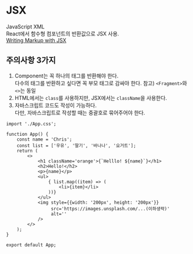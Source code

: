 # JSX
JavaScript XML<br>
React에서 함수형 컴포넌트의 반환값으로 JSX 사용.<br>
<a href="https://react.dev/learn/writing-markup-with-jsx">Writing Markup with JSX</a>

## 주의사항 3가지
1. Component는 꼭 하나의 태그를 반환해야 한다.<br>
   다수의 태그를 반환하고 싶다면 꼭 부모 태그로 감싸야 한다.
   참고) `<Fragment>`와 `<>`는 동일<br>
2. HTML에서는 `class`를 사용하지만, JSX에서는 `className`을 사용한다.
3. 자바스크립트 코드도 작성이 가능하다.<br>
   다만, 자바스크립트로 작성할 때는 중괄호로 묶어주어야 한다.

```
import './App.css';

function App() {
    const name = 'Chris';
    const list = ['우유', '딸기', '바나나', '요거트'];
    return (
        <>
            <h1 className='orange'>{`Helllo! ${name}`}</h1>
            <h2>Hello!</h2>
            <p>{name}</p>
            <ul>
                { list.map((item) => (
                    <li>{item}</li>
                ))}
            </ul>
            <img style={{width: '200px', height: '200px'}}
                 src='https://images.unsplash.com/...(이하생략)'
                 alt=''
            />
        </>
    );
}

export default App;

```
